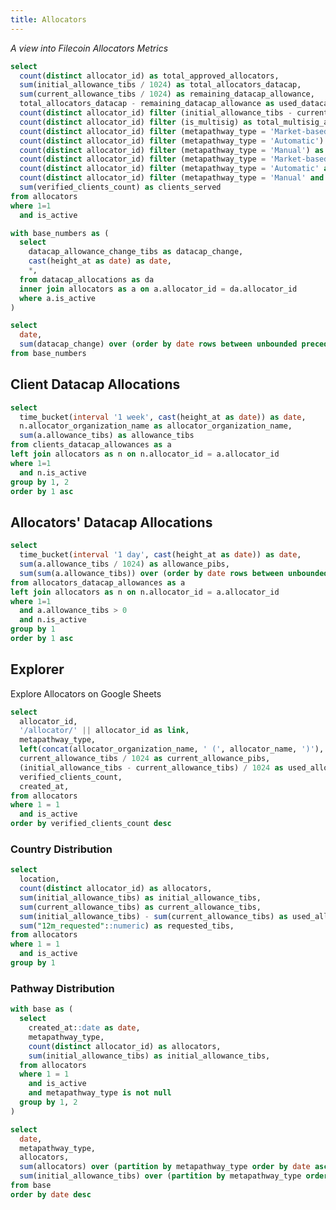 ```yaml
---
title: Allocators
---
```


_A view into Filecoin Allocators Metrics_

```sql allocators_stats
select
  count(distinct allocator_id) as total_approved_allocators,
  sum(initial_allowance_tibs / 1024) as total_allocators_datacap,
  sum(current_allowance_tibs / 1024) as remaining_datacap_allowance,
  total_allocators_datacap - remaining_datacap_allowance as used_datacap_allowance,
  count(distinct allocator_id) filter (initial_allowance_tibs - current_allowance_tibs > 2) as total_active_allocators,
  count(distinct allocator_id) filter (is_multisig) as total_multisig_allocators,
  count(distinct allocator_id) filter (metapathway_type = 'Market-based') as market_based_allocators,
  count(distinct allocator_id) filter (metapathway_type = 'Automatic') as automatic_allocators,
  count(distinct allocator_id) filter (metapathway_type = 'Manual') as manual_allocators,
  count(distinct allocator_id) filter (metapathway_type = 'Market-based' and initial_allowance_tibs - current_allowance_tibs > 2) as active_market_based_allocators,
  count(distinct allocator_id) filter (metapathway_type = 'Automatic' and initial_allowance_tibs - current_allowance_tibs > 2) as active_automatic_allocators,
  count(distinct allocator_id) filter (metapathway_type = 'Manual' and initial_allowance_tibs - current_allowance_tibs > 2) as active_manual_allocators,
  sum(verified_clients_count) as clients_served
from allocators
where 1=1
  and is_active
```

<Grid cols=3>

<BigValue
  data={allocators_stats}
  value=total_allocators_datacap
  fmt='#,##0 Pi\B\s'
/>

<BigValue
  data={allocators_stats}
  value=remaining_datacap_allowance
  fmt='#,##0 Pi\B\s'
/>

<BigValue
  data={allocators_stats}
  value=used_datacap_allowance
  fmt='#,##0 Pi\B\s'
/>

<BigValue
  data={allocators_stats}
  value=total_approved_allocators
/>

<BigValue
  data={allocators_stats}
  value=total_active_allocators
/>

<BigValue
  data={allocators_stats}
  value=clients_served
/>

<BigValue
  data={allocators_stats}
  value=manual_allocators
/>

<BigValue
  data={allocators_stats}
  value=market_based_allocators
/>

<BigValue
  data={allocators_stats}
  value=automatic_allocators
/>

<BigValue
  data={allocators_stats}
  value=active_manual_allocators
/>

<BigValue
  data={allocators_stats}
  value=active_market_based_allocators
/>

<BigValue
  data={allocators_stats}
  value=active_automatic_allocators
/>

</Grid>

```sql datacap_evolution
with base_numbers as (
  select
    datacap_allowance_change_tibs as datacap_change,
    cast(height_at as date) as date,
    *,
  from datacap_allocations as da
  inner join allocators as a on a.allocator_id = da.allocator_id
  where a.is_active
)

select
  date,
  sum(datacap_change) over (order by date rows between unbounded preceding and current row) as remaining_datacap_tibs
from base_numbers
```

<AreaChart
  data={datacap_evolution}
  x=date
  y=remaining_datacap_tibs
  handleMissing=connect
  emptySet=pass
  title="Allocated Unused Datacap"
  lineColor="#0e79fe"
  fillColor="#0e79fe"
  yAxisTitle="Allocated Unused Datacap (TiBs)"
/>

## Client Datacap Allocations

```sql allocations
select
  time_bucket(interval '1 week', cast(height_at as date)) as date,
  n.allocator_organization_name as allocator_organization_name,
  sum(a.allowance_tibs) as allowance_tibs
from clients_datacap_allowances as a
left join allocators as n on n.allocator_id = a.allocator_id
where 1=1
  and n.is_active
group by 1, 2
order by 1 asc
```

<BarChart
  data={allocations}
  x=date
  y=allowance_tibs
  series=allocator_organization_name
  emptySet=pass
/>

## Allocators' Datacap Allocations

```sql allocators_allowances
select
  time_bucket(interval '1 day', cast(height_at as date)) as date,
  sum(a.allowance_tibs / 1024) as allowance_pibs,
  sum(sum(a.allowance_tibs)) over (order by date rows between unbounded preceding and current row) / 1024 as cumulative_allowance_pibs
from allocators_datacap_allowances as a
left join allocators as n on n.allocator_id = a.allocator_id
where 1=1
  and a.allowance_tibs > 0
  and n.is_active
group by 1
order by 1 asc
```

<LineChart
  data={allocators_allowances}
  x=date
  y=cumulative_allowance_pibs
  y2=allowance_pibs
  y2SeriesType=bar
  emptySet=pass
/>

## Explorer

<BigLink href='https://docs.google.com/spreadsheets/d/1uixeylC3pTeOkKh0L2fGsd7YKuyaA6Hse_fhWrm1BIA'>
  Explore Allocators on Google Sheets
</BigLink>

```sql active_allocators
select
  allocator_id,
  '/allocator/' || allocator_id as link,
  metapathway_type,
  left(concat(allocator_organization_name, ' (', allocator_name, ')'), 60) as allocator,
  current_allowance_tibs / 1024 as current_allowance_pibs,
  (initial_allowance_tibs - current_allowance_tibs) / 1024 as used_allowance_pibs,
  verified_clients_count,
  created_at,
from allocators
where 1 = 1
  and is_active
order by verified_clients_count desc
```

<DataTable
  data={active_allocators}
  link=link
  search=true
  rows=20
  rowShading=true
  rowLines=false
  downloadable=true
/>

### Country Distribution

```sql country_distribution
select
  location,
  count(distinct allocator_id) as allocators,
  sum(initial_allowance_tibs) as initial_allowance_tibs,
  sum(current_allowance_tibs) as current_allowance_tibs,
  sum(initial_allowance_tibs) - sum(current_allowance_tibs) as used_allowance_tibs,
  sum("12m_requested"::numeric) as requested_tibs,
from allocators
where 1 = 1
  and is_active
group by 1
```

<Grid cols=2>

<BarChart
  data={country_distribution}
  x=location
  y=allocators
  connectGroup=country
  labels=true
  title="Allocators by Country"
/>

<BarChart
  data={country_distribution}
  x=location
  y=current_allowance_tibs
  connectGroup=country
  labels=true
  title="Current Allowance by Country"
/>

<BarChart
  data={country_distribution}
  x=location
  y=requested_tibs
  connectGroup=country
  labels=true
  title="Requested Data by Country"
/>

<BarChart
  data={country_distribution}
  x=location
  y=used_allowance_tibs
  connectGroup=country
  labels=true
  title="Used Allowance by Country"
/>

</Grid>

### Pathway Distribution

```sql pathway_distribution
with base as (
  select
    created_at::date as date,
    metapathway_type,
    count(distinct allocator_id) as allocators,
    sum(initial_allowance_tibs) as initial_allowance_tibs,
  from allocators
  where 1 = 1
    and is_active
    and metapathway_type is not null
  group by 1, 2
)

select
  date,
  metapathway_type,
  allocators,
  sum(allocators) over (partition by metapathway_type order by date asc rows between unbounded preceding and current row) as total_allocators,
  sum(initial_allowance_tibs) over (partition by metapathway_type order by date asc rows between unbounded preceding and current row) as total_initial_allowance_tibs,
from base
order by date desc
```

<Grid cols=2>

<BarChart
  data={pathway_distribution}
  x=date
  y=allocators
  series=metapathway_type
  emptySet=pass
  title="New Allocators by Pathway"
/>

<AreaChart
  data={pathway_distribution}
  x=date
  y=total_initial_allowance_tibs
  series=metapathway_type
  emptySet=pass
  title="Total Initial Allowance by Pathway"
/>

</Grid>
